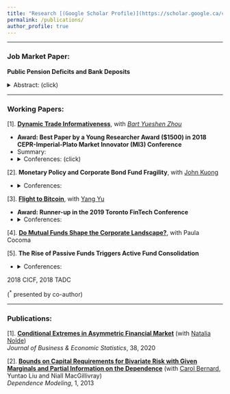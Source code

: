```yaml
---
title: "Research [(Google Scholar Profile)](https://scholar.google.ca/citations?user=fGES-goAAAAJ&hl=en)"
permalink: /publications/
author_profile: true
---
```


-------
### Job Market Paper:

**Public Pension Deficits and Bank Deposits**<br/>
<details>
<summary>Abstract: (click) </summary>
This paper examines the effect of pension deficits on the real economy through households' capital allocation between bank deposits and capital market investment. I first show that higher pension deficits lead to more bank deposits and less capital market investments. The causal effect is identified through exploiting cross-sectional variations in U.S. state public pension deficits, and the quasi-exogenous shock of GASB rule changes. I then study pension deficits' impacts on the real economy of other states using staggered state pension reforms, which induce deposits withdrawals from households to reduce deficits. Such a shift causes significantly shrinkage on banks' liabilities and assets. Consequently, banks exposed to pension reforms cut lending to small business in the states which do not pass pension reforms, scaling down new establishments and employment in these states. Overall, I identify the negative economic spillover effects of states with public pension reforms on those without, through households' reallocation of capital away from banks.
 </details>


-------
### Working Papers:
[1]. [**Dynamic Trade Informativeness**](https://papers.ssrn.com/sol3/papers.cfm?abstract_id=3119538), with [*Bart Yueshen Zhou*](https://www.yueshen.me)
* **Award: Best Paper by a Young Researcher Award ($1500) in 2018 CEPR-Imperial-Plato Market Innovator (MI3) Conference**
* Summary: 
* <details>
      <summary>Conferences: (click) </summary>
      2019 NBER Big Data and High-Performance Computing for Financial Economics<sup>*</sup>, 2019 EFA, 2019 SoFiE, 2018 QFFE, 2018 European Capital Market Workshop, 2018 CEPR-Imperial-Plato Market Innovator (MI3) Conference<sup>*</sup>
</details>

[2]. **Monetary Policy and Corporate Bond Fund Fragility**, with [John Kuong](https://sites.google.com/site/johnkuongkcf/home)
* <details>
      <summary>Conferences:</summary>
      2020 ABFER<sup>*</sup>, 2020 Chicago Financial Institutions Conference<sup>*</sup>, 2019 AFA Poster Session, 2018 HEC Doctoral Workshop<sup>*</sup>   
    </details>

[3]. [**Flight to Bitcoin**](https://papers.ssrn.com/sol3/papers.cfm?abstract_id=3278469), with [Yang Yu](https://www.smu.edu.sg/faculty/profile/156496/YU-Yang)
* **Award: Runner-up in the 2019 Toronto FinTech Conference**
* <details>
      <summary>Conferences:</summary>
     2019 Toronto FinTech Conference<sup>*</sup>, 2019 CEBRA Annual Meeting<sup>*</sup>, 2018 CICF<sup>*</sup>, 2018 FinTech Conference in Bergen University<sup>*</sup>, 2018 Wharton-INSEAD Alliance, 2017 Shanghai FinTech Conference<sup>*</sup>
</details>

[4]. [**Do Mutual Funds Shape the Corporate Landscape?**](https://papers.ssrn.com/sol3/papers.cfm?abstract_id=3379325), with Paula Cocoma


[5]. **The Rise of Passive Funds Triggers Active Fund Consolidation**<br> 
* <details>
  <summary>Conferences: </summary>
 2018 CICF, 2018 TADC      
</details>


(<sup>*</sup> presented by co-author)

-------

### Publications:
[1]. [**Conditional Extremes in Asymmetric Financial Market**](https://amstat.tandfonline.com/doi/full/10.1080/07350015.2018.1476248) (with [Natalia Nolde](https://www.stat.ubc.ca/~natalia/)) <br/>
  *Journal of Business & Economic Statistics*, 38, 2020
  
[2]. [**Bounds on Capital Requirements for Bivariate Risk with Given Marginals and Partial Information on the Dependence**](https://www.degruyter.com/view/j/demo.2013.1.issue/demo-2013-0002/demo-2013-0002.xml) (with [Carol Bernard](http://www.carole.bernard.free.fr), Yuntao Liu and Niall MacGillivray) <br/>
 *Dependence Modeling*, 1, 2013
